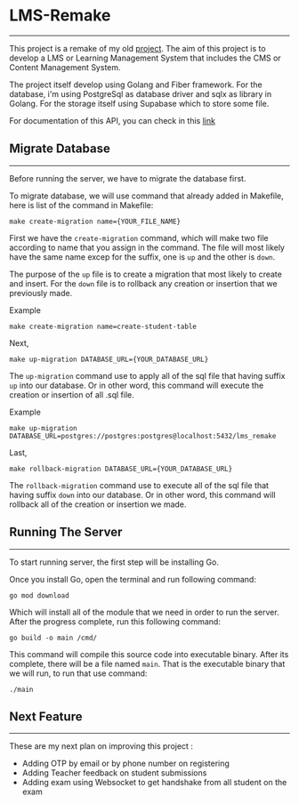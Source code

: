 # LMS-Remake

---

This project is a remake of my old [project](https://github.com/rifkeh/alterra-mini-project). The aim of
this project is to develop a LMS or Learning Management System that includes the CMS or Content Management System.  

The project itself develop using Golang and Fiber framework. For the database, i'm using PostgreSql as database driver
and sqlx as library in Golang. For the storage itself using Supabase which to store some file.  

For documentation of this API, you can check in this [link](https://documenter.getpostman.com/view/32763424/2s9Yyy7xdZ)

## Migrate Database

---

Before running the server, we have to migrate the database first.  

To migrate database, we will use command that already added in Makefile, here is list of the command in Makefile:

```
make create-migration name={YOUR_FILE_NAME}
```
First we have the ``create-migration`` command, which will make two file according to name that you assign in the command.
The file will most likely have the same name excep for the suffix, one is ``up`` and the other is ``down``. 

The purpose of the ``up`` file is to create a migration that most likely to create and insert. For the ``down``
file is to rollback any creation or insertion that we previously made.  

Example
```
make create-migration name=create-student-table
```

Next,

```
make up-migration DATABASE_URL={YOUR_DATABASE_URL}
```

The ``up-migration`` command use to apply all of the sql file that having suffix `up` into our database. Or in other word,
this command will execute the creation or insertion of all .sql file.

Example
```
make up-migration DATABASE_URL=postgres://postgres:postgres@localhost:5432/lms_remake
```

Last,
```
make rollback-migration DATABASE_URL={YOUR_DATABASE_URL}
```

The `rollback-migration` command use to execute all of the sql file that having suffix `down` into our database. Or in other word,
this command will rollback all of the creation or insertion we made.

## Running The Server

---

To start running server, the first step will be installing Go.  

Once you install Go, open the terminal and run following command:
```
go mod download
```

Which will install all of the module that we need in order to run the server. After the progress complete, run this
following command:
```
go build -o main /cmd/
```

This command will compile this source code into executable binary. After its complete, there will be a file named `main`.
That is the executable binary that we will run, to run that use command:
```
./main
```

## Next Feature

---

These are my next plan on improving this project :
* Adding OTP by email or by phone number on registering
* Adding Teacher feedback on student submissions
* Adding exam using Websocket to get handshake from all student on the exam
